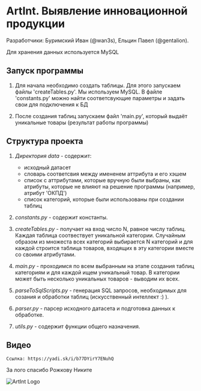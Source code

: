 # ArtInt. Выявление инновационной продукции

Разработчики: Буримский Иван (@wan3s), Ельцин Павел (@gentalion).

Для хранения данных используется MySQL

## Запуск программы

1. Для начала необходимо создать таблицы. Для этого запускаем файлы 'createTables.py'. Мы используем MySQL. В файле 'constants.py' можно найти соответсвующие параметры и задать свои для подключения к БД

2. После создания таблиц запускаем файл 'main.py', который выдаёт уникальные товары (результат работы программы)

## Структура проекта
1. *Директория data* - содержит:   
    - исходный датасет   
    - словарь соответсвия между имененем аттрибута и его хэшем
    - список с аттрибутами, которые вручную были выбраны, как атрибуты, которые не влияют на решение программы (например, атрибут 'ОКПД')
    - список категорий, которые были использованы при создании таблиц

2. *constants.py* - содержит константы.

3. *createTables.py* - получает на вход число N, равное числу таблиц. Каждая таблица соотвествует уникальной категории. Случайным образом из множеста всех категорий выбирается N категорий и для каждой строится таблица товаров, входящих в эту категории вместе со своими атрибутами.

4. *main.py* - проходимся по всем выбранным на этапе создания таблиц категориям и для каждой ищем уникальный товар. В категории может быть несколько уникальных товаров - выводим их всех.

5. *parseToSqlScripts.py* - генерация SQL запросов, необходимых для созания и обработки таблиц (искусственный интеллект :) ).

6. *parser.py* - парсер исходного датасета и подготовка данных к обработке.

7. *utils.py* - содержит функции общего назначения.

## Видео
```Ссылка: https://yadi.sk/i/b77DYirY7ENuhQ```

За лого спасибо Рожкову Никите

![ArtInt Logo](media/artint4.png "ArtInt Logo")
